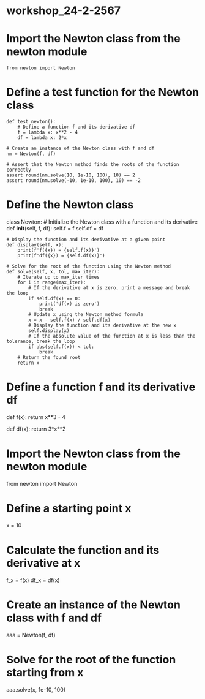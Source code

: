 # workshop_24-2-2567

# Import the Newton class from the newton module
    from newton import Newton

# Define a test function for the Newton class
    def test_newton():
        # Define a function f and its derivative df
        f = lambda x: x**2 - 4
        df = lambda x: 2*x

    # Create an instance of the Newton class with f and df
    nm = Newton(f, df)

    # Assert that the Newton method finds the roots of the function correctly
    assert round(nm.solve(10, 1e-10, 100), 10) == 2
    assert round(nm.solve(-10, 1e-10, 100), 10) == -2

# Define the Newton class
class Newton:
    # Initialize the Newton class with a function and its derivative
    def __init__(self, f, df):
        self.f = f
        self.df = df
    
    # Display the function and its derivative at a given point
    def display(self, x):
        print(f'f({x}) = {self.f(x)}')
        print(f'df({x}) = {self.df(x)}')
    
    # Solve for the root of the function using the Newton method
    def solve(self, x, tol, max_iter):
        # Iterate up to max_iter times
        for i in range(max_iter):
            # If the derivative at x is zero, print a message and break the loop
            if self.df(x) == 0:
                print('df(x) is zero')
                break
            # Update x using the Newton method formula
            x = x - self.f(x) / self.df(x)
            # Display the function and its derivative at the new x
            self.display(x)
            # If the absolute value of the function at x is less than the tolerance, break the loop
            if abs(self.f(x)) < tol:
                break
        # Return the found root
        return x

# Define a function f and its derivative df
def f(x):
    return x**3 - 4

def df(x):
    return 3*x**2

# Import the Newton class from the newton module
from newton import Newton

# Define a starting point x
x = 10
# Calculate the function and its derivative at x
f_x = f(x)
df_x = df(x)

# Create an instance of the Newton class with f and df
aaa = Newton(f, df)
# Solve for the root of the function starting from x
aaa.solve(x, 1e-10, 100)
